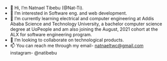 - 👋 Hi, I’m Natnael Tibebu (@Nat-Ti).
- 👀 I’m interested in Software eng. and web development.
- 🌱 I’m currently learning electrical and computer engineering at Addis Ababa Science and Technology University, a bachelor computer science degree at UoPeople and am also joining the August, 2021 cohort at the ALX for software engineering program.
- 💞️ I’m looking to collaborate on technological products.
- 📫 You can reach me through my email- natnaeltwc@gmail.com 
                                  instagram- @natibebu
